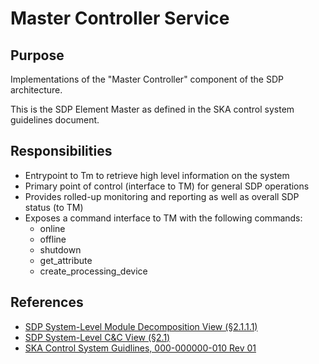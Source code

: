 # Master Controller Service

## Purpose

Implementations of the "Master Controller" component of the SDP
architecture.

This is the SDP Element Master as defined in the SKA control system
guidelines document.

## Responsibilities

- Entrypoint to Tm to retrieve high level information on the system
- Primary point of control (interface to TM) for general SDP
  operations
- Provides rolled-up monitoring and reporting as well as overall SDP
  status (to TM)
- Exposes a command interface to TM with the following commands:
    - online
    - offline
    - shutdown
    - get_attribute
    - create_processing_device

## References

- [SDP System-Level Module Decomposition View (§2.1.1.1)](https://docs.google.com/document/d/1M0S20FWn4Dsb8nl9duIoW93OEiXlzVDGh8sqImOl6S0)
- [SDP System-Level C&C View (§2.1)](https://docs.google.com/document/d/1FTGfuy1R4_xjEug5ENPZwXqfAEy9ydqYXCXP__48KKw)
- [SKA Control System Guidlines, 000-000000-010 Rev 01](https://ska-aw.bentley.com/SKAProd/Search/QuickLink.aspx?n=000-000000-010&t=3&d=Main%5ceB_PROD&sc=Global&r=01&i=view)
